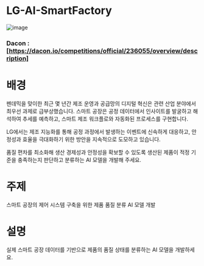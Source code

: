 # LG-AI-SmartFactory
![image](https://github.com/sdding/LG-AI-SmartFactory/assets/86766081/80c81755-7b22-4621-b9b3-bbfcc400efca)

### Dacon : [https://dacon.io/competitions/official/236055/overview/description]
# 배경
펜데믹을 맞이한 최근 몇 년간 제조 운영과 공급망의 디지털 혁신은 관련 산업 분야에서 최우선 과제로 급부상했습니다.
스마트 공장은 공정 데이터에서 인사이트를 발굴하고 해석하여 추세를 예측하고, 스마트 제조 워크플로와 자동화된 프로세스를 구현합니다.

LG에서는 제조 지능화를 통해 공정 과정에서 발생하는 이벤트에 신속하게 대응하고,
안정성과 효율을 극대화하기 위한 방안을 지속적으로 도모하고 있습니다.

품질 편차를 최소화해 생산 경제성과 안정성을 확보할 수 있도록 생산된 제품이 적정 기준을 충족하는지 판단하고 분류하는 AI 모델을 개발해 주세요.

# 주제
스마트 공장의 제어 시스템 구축을 위한 제품 품질 분류 AI 모델 개발

# 설명
실제 스마트 공장 데이터를 기반으로 제품의 품질 상태를 분류하는 AI 모델을 개발하세요.
